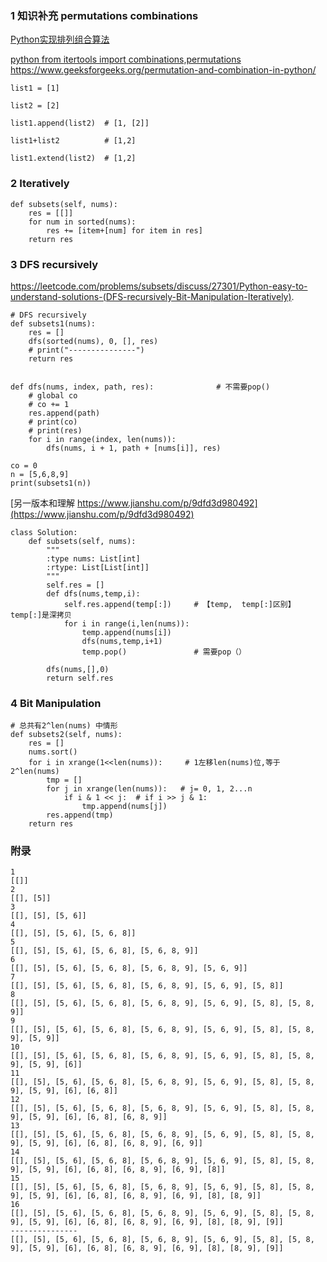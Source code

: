 ### 1 知识补充 permutations combinations

[ Python实现排列组合算法 ](https://www.cnblogs.com/DaLiNDluDlu/p/5471881.html)

[ python from itertools import combinations,permutations https://www.geeksforgeeks.org/permutation-and-combination-in-python/ ](https://www.geeksforgeeks.org/permutation-and-combination-in-python/)
```
list1 = [1]

list2 = [2]

list1.append(list2)  # [1, [2]]

list1+list2          # [1,2]

list1.extend(list2)  # [1,2]
```
### 2 Iteratively
```python3
def subsets(self, nums):
    res = [[]]
    for num in sorted(nums):
        res += [item+[num] for item in res]
    return res
```
### 3 DFS recursively
https://leetcode.com/problems/subsets/discuss/27301/Python-easy-to-understand-solutions-(DFS-recursively-Bit-Manipulation-Iteratively).
```python3
# DFS recursively
def subsets1(nums):
    res = []
    dfs(sorted(nums), 0, [], res)
    # print("---------------")
    return res


def dfs(nums, index, path, res):              # 不需要pop()
    # global co
    # co += 1
    res.append(path)
    # print(co)
    # print(res)
    for i in range(index, len(nums)):
        dfs(nums, i + 1, path + [nums[i]], res)
        
co = 0
n = [5,6,8,9]
print(subsets1(n))
```

[另一版本和理解 https://www.jianshu.com/p/9dfd3d980492](https://www.jianshu.com/p/9dfd3d980492)

```python3
class Solution:
    def subsets(self, nums):
        """
        :type nums: List[int]
        :rtype: List[List[int]]
        """
        self.res = []
        def dfs(nums,temp,i):
            self.res.append(temp[:])     # 【temp,  temp[:]区别】 temp[:]是深拷贝
            for i in range(i,len(nums)):
                temp.append(nums[i])
                dfs(nums,temp,i+1)
                temp.pop()               # 需要pop（）
                
        dfs(nums,[],0)
        return self.res
```

### 4 Bit Manipulation

```python3 
# 总共有2^len(nums) 中情形
def subsets2(self, nums):
    res = []
    nums.sort()
    for i in xrange(1<<len(nums)):     # 1左移len(nums)位,等于2^len(nums)
        tmp = []
        for j in xrange(len(nums)):   # j= 0, 1, 2...n
            if i & 1 << j:  # if i >> j & 1:
                tmp.append(nums[j])
        res.append(tmp)
    return res
```
### 附录
```
1
[[]]
2
[[], [5]]
3
[[], [5], [5, 6]]
4
[[], [5], [5, 6], [5, 6, 8]]
5
[[], [5], [5, 6], [5, 6, 8], [5, 6, 8, 9]]
6
[[], [5], [5, 6], [5, 6, 8], [5, 6, 8, 9], [5, 6, 9]]
7
[[], [5], [5, 6], [5, 6, 8], [5, 6, 8, 9], [5, 6, 9], [5, 8]]
8
[[], [5], [5, 6], [5, 6, 8], [5, 6, 8, 9], [5, 6, 9], [5, 8], [5, 8, 9]]
9
[[], [5], [5, 6], [5, 6, 8], [5, 6, 8, 9], [5, 6, 9], [5, 8], [5, 8, 9], [5, 9]]
10
[[], [5], [5, 6], [5, 6, 8], [5, 6, 8, 9], [5, 6, 9], [5, 8], [5, 8, 9], [5, 9], [6]]
11
[[], [5], [5, 6], [5, 6, 8], [5, 6, 8, 9], [5, 6, 9], [5, 8], [5, 8, 9], [5, 9], [6], [6, 8]]
12
[[], [5], [5, 6], [5, 6, 8], [5, 6, 8, 9], [5, 6, 9], [5, 8], [5, 8, 9], [5, 9], [6], [6, 8], [6, 8, 9]]
13
[[], [5], [5, 6], [5, 6, 8], [5, 6, 8, 9], [5, 6, 9], [5, 8], [5, 8, 9], [5, 9], [6], [6, 8], [6, 8, 9], [6, 9]]
14
[[], [5], [5, 6], [5, 6, 8], [5, 6, 8, 9], [5, 6, 9], [5, 8], [5, 8, 9], [5, 9], [6], [6, 8], [6, 8, 9], [6, 9], [8]]
15
[[], [5], [5, 6], [5, 6, 8], [5, 6, 8, 9], [5, 6, 9], [5, 8], [5, 8, 9], [5, 9], [6], [6, 8], [6, 8, 9], [6, 9], [8], [8, 9]]
16
[[], [5], [5, 6], [5, 6, 8], [5, 6, 8, 9], [5, 6, 9], [5, 8], [5, 8, 9], [5, 9], [6], [6, 8], [6, 8, 9], [6, 9], [8], [8, 9], [9]]
---------------
[[], [5], [5, 6], [5, 6, 8], [5, 6, 8, 9], [5, 6, 9], [5, 8], [5, 8, 9], [5, 9], [6], [6, 8], [6, 8, 9], [6, 9], [8], [8, 9], [9]]

```
